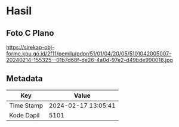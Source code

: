 # Hasil

## Foto C Plano

https://sirekap-obj-formc.kpu.go.id/2f11/pemilu/pdpr/51/01/04/20/05/5101042005007-20240214-155325--01b7d68f-de26-4a0d-97e2-d49bde990018.jpg


## Metadata

| Key        | Value               |
| ---------- | ------------------- |
| Time Stamp | 2024-02-17 13:05:41 |
| Kode Dapil | 5101                |



